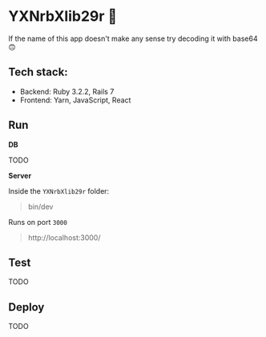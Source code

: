 # YXNrbXlib29r 🤔

If the name of this app doesn't make any sense try decoding it with base64 🙃

## Tech stack:
* Backend: Ruby 3.2.2, Rails 7
* Frontend: Yarn, JavaScript, React

## Run
**DB**

TODO

**Server**

Inside the `YXNrbXlib29r` folder:
> bin/dev

Runs on port `3000`
> http://localhost:3000/

## Test
TODO

## Deploy
TODO